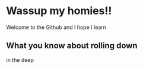 # Wassup my homies!!

Welcome to the Github
and I hope I learn


## What you know about rolling down
in the deep